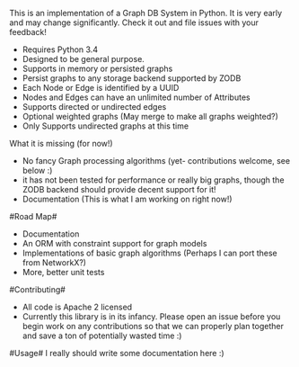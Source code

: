 This is an implementation of a Graph DB System in Python.  It is very early and may change significantly.  Check it out and file issues with your feedback!

- Requires Python 3.4
- Designed to be general purpose.
- Supports in memory or persisted graphs
- Persist graphs to any storage backend supported by ZODB
- Each Node or Edge is identified by a UUID
- Nodes and Edges can have an unlimited number of Attributes
- Supports directed or undirected edges
- Optional weighted graphs (May merge to make all graphs weighted?)
- Only Supports undirected graphs at this time

What it is missing (for now!)
- No fancy Graph processing algorithms (yet- contributions welcome, see below :)
- it has not been tested for performance or really big graphs, though the ZODB backend should provide decent support for it!
- Documentation (This is what I am working on right now!)


#Road Map#
- Documentation
- An ORM with constraint support for graph models
- Implementations of basic graph algorithms (Perhaps I can port these from NetworkX?)
- More, better unit tests

#Contributing#
- All code is Apache 2 licensed
- Currently this library is in its infancy.  Please open an issue before you begin work on any contributions so that we can properly plan together and save a ton of potentially wasted time :)

#Usage#
I really should write some documentation here :)
